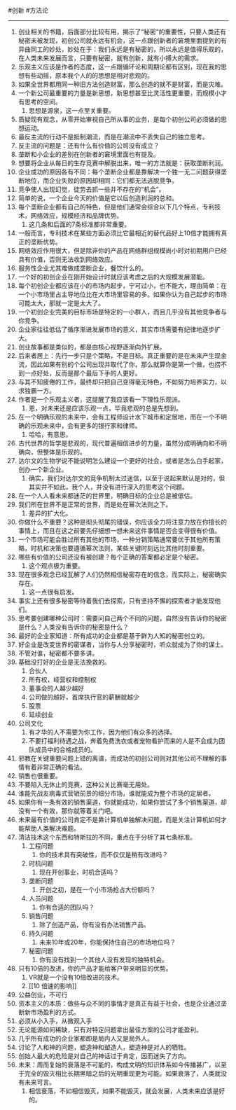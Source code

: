 #创新 #方法论 

---

1. 创业相关的书籍，后面部分比较有用，揭示了“秘密”的重要性，只要人类还有秘密未被发现，初创公司就永远有机会，这一点跟创新者的窘境里面提到的有异曲同工的妙处，妙处在于：我们永远是有秘密的，所以永远是值得乐观的，在人类未来发展而言，只要有秘密，就有创新，就有小搏大的需求。
2. 乐观主义应该是作者的态度，这一点跟循环论和周期论都有区别，现在我的思想有些动摇，原本我个人的的思想是相对悲观的。
3. 如果全世界都用同一种旧方法创造财富，那么创造的就不是财富，而是灾难。
4. 一个新公司最重要的力量是新思想，新思想甚至比灵活性更重要，而规模小才有思考的空间。
    1. 思想是源泉，这一点至关重要。
5. 质疑现有观念，从零开始审视自己所从事的业务，是每个初创公司必须做的思想运动。
6. 最反主流的行动不是抵制潮流，而是在潮流中不丢失自己的独立思考。
7. 反主流的问题是：还有什么有价值的公司没有成立？
8. 垄断和小企业的差别在创新者的窘境里面也有提及。
9. 想要将企业从每日的生存竞赛中解脱出来，唯一的方法就是：获取垄断利润。
10. 企业成功的原因各有不同：每个垄断企业都是靠解决一个独一无二问题获得垄断地位，而企业失败的原因却相同：它们都无法逃脱竞争。
11. 竞争使人出现幻觉，徒劳去抓一些并不存在的“机会”。
12. 简单的说，一个企业今天的价值是它以后创造利润的总和。
13. 每个垄断企业都有自己的特色，但是他们通常会综合以下几个特点，专利技术，网络效应，规模经济和品牌优势。
    1. 这几条和后面的7条标准都非常重要。
14. 一般而言，专利技术在某些方面必须比它最相近的替代品好上10倍才能拥有真正的垄断优势。
15. 网络效应作用很大，但是除非你的产品在网络群组规模尚小时对初期用户已经具有价值，否则无法收到网络效应。
16. 服务性企业尤其难做成垄断企业，餐饮什么的。
17. 一个好的初创企业在刚开始设计时就应该考虑之后的大规模发展潜能。
18. 每个初创企业都应该在小的市场内起步，宁可过小，也不能大，理由简单：在一个小市场里占主导地位比在大市场里容易的多。如果你认为自己起步的市场可能太大，那就一定是太大了。
19. 一个初创企业完美的目标市场是特定的一小群人，而且几乎没有其他竞争者与你竞争。
20. 企业家往往低估了循序渐进发展市场的意义，其实市场需要有纪律地逐步扩大。
21. 创业故事都是类似的，都是由核心视野逐渐向外扩展。
22. 后来者居上：先行一步只是个策略，不是目标。真正重要的是在未来产生现金流，因此如果有别的个公司出现并取代了你，那么就算你是第一个做，也捞不到一点好处，反而是那个最后下手的人更好。
23. 与其不知疲倦的工作，最终却只把自己变得毫无特色，不如努力培养实力，以求独霸一方。
24. 作者是一个乐观主义者，这提醒了我应该看一下理性乐观派。
    1. 恩，对未来还是应该乐观一点，毕竟悲观的总是先想到。
25. 在一个明确乐观的未来中，会有工程师设计水下城市和定居地，而在一个不明确的乐观未来中，会有更多的银行家和律师。
    1. 哈哈，有意思。
26. 古代世界的哲学是悲观的，现代普遍相信进步的力量，虽然分成明确向和不明确向，但整体是乐观的。
27. 达尔文的生物学说不能说明怎么建设一个更好的社会，或者是怎么白手起家，创办一个新企业。
    1. 确实，我们对达尔文的竞争机制太过迷信，以至于说起来默认是对的，但其实并不如此，我个人，并没有进行深入的思考这个问题。
28. 在一个人人看未来都迷茫的世界里，明确目标的企业总是被低估。
29. 我们所在世界不是正常的世界，而是处在幂次法则之下。
    1. 差异的扩大化。
30. 你做什么不重要？这种是彻头彻尾的错误，你应该全力将注意力放在你擅长的事情上，而且在这之前要先仔细想一想未来这件事情是否会变得很有价值。
31. 一个市场可能会胜过所有其他的市场，一种分销策略通常要优于其他所有策略，时机和决策也要遵循幂次法则，某些关键时刻远比其他时刻重要。
32. 哪些有价值的公司还没有被创建？每个正确的答案都必定是个秘密。
    1. 这个观点极为重要。
33. 现在很多观念已经瓦解了人们仍然相信秘密存在的信念，而实际上，秘密确实存在。
    1. 这一点很有启发。
34. 事实上还有很多秘密等待着我们去探索，只有坚持不懈的探索者才能发现他们。
35. 思考要创建哪种公司时：需要问自己两个不同的问题，自然没有告诉你的秘密是什么？人类没有告诉你的秘密是什么？
36. 最好的企业家知道：所有成功的企业都是基于鲜为人知的秘密创立的。
37. 好企业是改变世界的密谋者，当你与人分享秘密时，听众就成为了你的谋士。
38. 不管对谁，秘密都不要多讲。
39. 基础没打好的企业是无法挽救的。
    1. 合伙人
    2. 所有权，经营权和控制权
    3. 董事会的人越少越好
    4. 公司做的越好，首席执行官的薪酬就越少
    5. 股票
    6. 延续创业
40. 公司文化
    1. 有才华的人不需要为你工作，因为他们有众多的选择。
    2. 不要打福利待遇之战，奔着免费洗衣或者宠物看护而来的人是不会成为团队成员中的合格成员的。
41. 邪教在关键重要问题上错的离谱，而成功的初创公司则对其他公司不理解的事情有着非常正确的看法。
42. 销售也很重要。
43. 不要陷入无休止的竞赛，这种公关比赛毫无用处。
44. 谁能先战友病毒式营销前景的细分市场，谁就能成为整个市场的定居者。
45. 如果你有一条有效的销售渠道，你就能成功，如果你尝试了多个销售渠道，却没有一个有效，那你就等着关门吧。
46. 未来最有价值的公司肯定不是靠计算机单独解决问题，而是关注计算机如何才能帮助人类解决难题。
47. 清洁技术这个东西和特斯拉的不同，重点在于分析了其七条标准。
    1. 工程问题
        1. 你的技术具有突破性，而不仅仅是稍有改进吗？
    2. 时机问题
        1. 现在开创事业，时机合适吗？
    3. 垄断问题
        1. 开创之初，是在一个小市场抢占大份额吗？
    4. 人员问题
        1. 你有合适的团队吗？
    5. 销售问题
        1. 除了创造产品，你有没有办法销售产品。
    6. 持久问题
        1. 未来10年或20年，你能保持住自己的市场地位吗？
    7. 秘密问题
        1. 你有没有找到一个其他人没有发现的独特机会。
48. 只有10倍的改进，你的产品才能给客户带来明显的优势。
    1. VR就是一个没有10倍改进的技术。
    2. [[10 倍速的影响]]
49. 公益创业，不可行
50. 资本主义的本质：做些与众不同的事情才是真正有益于社会，也是企业通过垄断新市场盈利的方式。
51. 必须从小入手，从微观入手
52. 无论能源如何稀缺，只有对特定问题拿出最佳方案的公司才能盈利。
53. 几乎所有成功的企业家都即是局内人又是局外人。
54. 讨论了人和神的问题，塑造神和塑造人，塑造神是对人的牺牲。
55. 创始人最大的危险是对自己的神话过于肯定，因而迷失了方向。
56. 未来：周而复始的衰落是不可能的，构成文明的知识体系如今传播甚广，以至于完全的毁灭相比长期黑暗之后的光明重现更为可能。如果衰落了，人类就没有未来可言。
    1. 相信衰落，不如相信毁灭，如果不能毁灭，就会发展，人类未来应该是好的。
